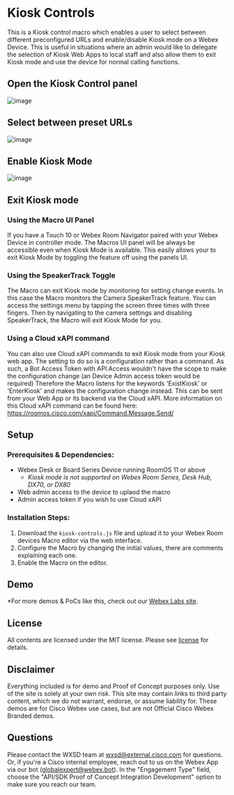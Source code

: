 # Kiosk Controls
This is a Kiosk control macro which enables a user to select between different preconfigured URLs and enable/disable Kiosk mode on a Webex Device. This is useful in situations where an admin would like to delegate the selection of Kiosk Web Apps to local staff and also allow them to exit Kiosk mode and use the device for normal calling functions.

## Open the Kiosk Control panel
![image](https://user-images.githubusercontent.com/21026209/165599603-615b9053-adff-4a81-850d-d63ec538ff06.png)

## Select between preset URLs
![image](https://user-images.githubusercontent.com/21026209/165597255-d26ab4a3-a72a-4a5f-bea6-c2bf28d701bc.png)

## Enable Kiosk Mode
![image](https://user-images.githubusercontent.com/21026209/165599494-3d00b9d5-987e-4173-8052-bbb4d03557ec.png)


## Exit Kiosk mode

### Using the Macro UI Panel
If you have a Touch 10 or Webex Room Navigator paired with your Webex Device in controller mode. The Macros UI panel will be always be accessible even when Kiosk Mode is available. This easily allows your to exit Kiosk Mode by toggling the feature off using the panels UI.

### Using the SpeakerTrack Toggle
The Macro can exit Kiosk mode by monitoring for setting change events. In this case the Macro monitors the Camera SpeakerTrack feature. You can access the settings menu by tapping the screen three times with three fingers. Then by navigating to the camera settings and disabling SpeakerTrack, the Macro will exit Kiosk Mode for you.

### Using a Cloud xAPI command
You can also use Cloud xAPI commands to exit Kiosk mode from your Kiosk web app. The setting to do so is a configuration rather than a command. As such, a Bot Access Token with API Access wouldn't have the scope to make the configuration change (an Device Admin access token would be required) Therefore the Macro listens for the keywords 'ExistKiosk' or 'EnterKiosk' and makes the configuration change instead. This can be sent from your Web App or its backend via the Cloud xAPI. More information on this Cloud xAPI command can be found here: https://roomos.cisco.com/xapi/Command.Message.Send/


## Setup

### Prerequisites & Dependencies: 

- Webex Desk or Board Series Device running RoomOS 11 or above
    - *Kiosk mode is not supported on Webex Room Series, Desk Hub, DX70, or DX80*
- Web admin access to the device to uplaod the macro
- Admin access token if you wish to use Cloud xAPI


### Installation Steps:
1. Download the ``kiosk-controls.js`` file and upload it to your Webex Room devices Macro editor via the web interface.
2. Configure the Macro by changing the initial values, there are comments explaining each one.
3. Enable the Macro on the editor.
  

## Demo

*For more demos & PoCs like this, check out our [Webex Labs site](https://collabtoolbox.cisco.com/webex-labs).


## License

All contents are licensed under the MIT license. Please see [license](LICENSE) for details.


## Disclaimer

Everything included is for demo and Proof of Concept purposes only. Use of the site is solely at your own risk. This site may contain links to third party content, which we do not warrant, endorse, or assume liability for. These demos are for Cisco Webex use cases, but are not Official Cisco Webex Branded demos.


## Questions
Please contact the WXSD team at [wxsd@external.cisco.com](mailto:wxsd@external.cisco.com?subject=kiosk-controls) for questions. Or, if you're a Cisco internal employee, reach out to us on the Webex App via our bot (globalexpert@webex.bot). In the "Engagement Type" field, choose the "API/SDK Proof of Concept Integration Development" option to make sure you reach our team. 
